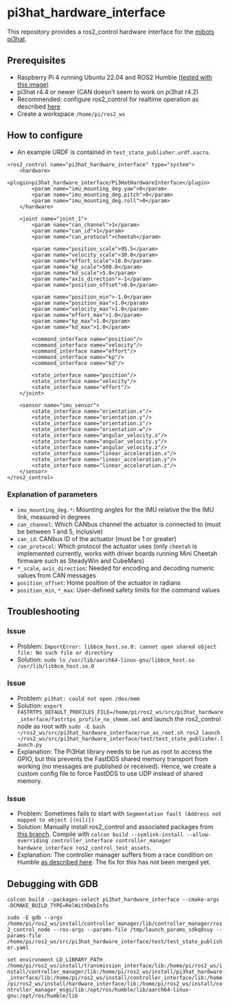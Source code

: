 # pi3hat_hardware_interface

This repository provides a ros2_control hardware interface for the [mjbots pi3hat](https://github.com/mjbots/pi3hat).

## Prerequisites
- Raspberry Pi 4 running Ubuntu 22.04 and ROS2 Humble [(tested with this image)](https://github.com/ros-realtime/ros-realtime-rpi4-image/releases/tag/22.04.1_v5.15.39-rt42-raspi_ros2_humble)
- pi3hat r4.4 or newer (CAN doesn't seem to work on pi3hat r4.2)
- Recommended: configure ros2_control for realtime operation as described [here](https://control.ros.org/master/doc/ros2_control/controller_manager/doc/userdoc.html#determinism)
- Create a workspace `/home/pi/ros2_ws`

## How to configure
- An example URDF is contained in `test_state_publisher.urdf.xacro`.
```
<ros2_control name="pi3hat_hardware_interface" type="system">
    <hardware>
        <plugin>pi3hat_hardware_interface/Pi3HatHardwareInterface</plugin>
        <param name="imu_mounting_deg.yaw">0</param>
        <param name="imu_mounting_deg.pitch">0</param>
        <param name="imu_mounting_deg.roll">0</param>
    </hardware>

    <joint name="joint_1">
        <param name="can_channel">1</param>
        <param name="can_id">1</param>
        <param name="can_protocol">cheetah</param>

        <param name="position_scale">95.5</param>
        <param name="velocity_scale">30.0</param>
        <param name="effort_scale">18.0</param>
        <param name="kp_scale">500.0</param>
        <param name="kd_scale">5.0</param>
        <param name="axis_direction">-1</param>
        <param name="position_offset">0.0</param>

        <param name="position_min">-1.0</param>
        <param name="position_max">1.0</param>
        <param name="velocity_max">1.0</param>
        <param name="effort_max">1.0</param>
        <param name="kp_max">1.0</param>
        <param name="kd_max">1.0</param>

        <command_interface name="position"/>
        <command_interface name="velocity"/>
        <command_interface name="effort"/>
        <command_interface name="kp"/>
        <command_interface name="kd"/>

        <state_interface name="position"/>
        <state_interface name="velocity"/>
        <state_interface name="effort"/>
    </joint>

    <sensor name="imu_sensor">
        <state_interface name="orientation.x"/>
        <state_interface name="orientation.y"/>
        <state_interface name="orientation.z"/>
        <state_interface name="orientation.w"/>
        <state_interface name="angular_velocity.x"/>
        <state_interface name="angular_velocity.y"/>
        <state_interface name="angular_velocity.z"/>
        <state_interface name="linear_acceleration.x"/>
        <state_interface name="linear_acceleration.y"/>
        <state_interface name="linear_acceleration.z"/>
    </sensor>
</ros2_control>
```
### Explanation of parameters
- `imu_mounting_deg.*`: Mounting angles for the IMU relative the the IMU link, measured in degrees
- `can_channel`: Which CANbus channel the actuator is connected to (must be between 1 and 5, inclusive)
- `can_id`: CANbus ID of the actuator (must be 1 or greater)
- `can_protocol`: Which protocol the actuator uses (only `cheetah` is implemented currently, works with driver boards running Mini Cheetah firmware such as SteadyWin and CubeMars)
- `*_scale`, `axis_direction`: Needed for encoding and decoding numeric values from CAN messages
- `position_offset`: Home position of the actuator in radians
- `position_min`, `*_max`: User-defined safety limits for the command values

## Troubleshooting
### Issue
- Problem: `ImportError: libbcm_host.so.0: cannot open shared object file: No such file or directory`
- Solution: `sudo ln /usr/lib/aarch64-linux-gnu/libbcm_host.so /usr/lib/libbcm_host.so.0`

### Issue
- Problem: `pi3hat: could not open /dev/mem`
- Solution: `export FASTRTPS_DEFAULT_PROFILES_FILE=/home/pi/ros2_ws/src/pi3hat_hardware_interface/fastrtps_profile_no_shmem.xml` and launch the ros2_control node as root with `sudo -E bash ~/ros2_ws/src/pi3hat_hardware_interface/run_as_root.sh ros2 launch ~/ros2_ws/src/pi3hat_hardware_interface/test/test_state_publisher.launch.py`
- Explanation: The Pi3Hat library needs to be run as root to access the GPIO, but this prevents the FastDDS shared memory transport from working (no messages are published or received). Hence, we create a custom config file to force FastDDS to use UDP instead of shared memory.

### Issue
- Problem: Sometimes fails to start with `Segmentation fault (Address not mapped to object [(nil)])`
- Solution: Manually install ros2_control and associated packages from [this branch](https://github.com/schornakj/ros2_control/tree/pr-revert-922). Compile with `colcon build --symlink-install --allow-overriding controller_interface controller_manager hardware_interface ros2_control_test_assets`.
- Explanation: The controller manager suffers from a race condition on Humble [as described here](https://github.com/ros-controls/ros2_control/issues/979). The fix for this has not been merged yet.

## Debugging with GDB
```colcon build --packages-select pi3hat_hardware_interface --cmake-args -DCMAKE_BUILD_TYPE=RelWithDebInfo```

```sudo -E gdb --args /home/pi/ros2_ws/install/controller_manager/lib/controller_manager/ros2_control_node --ros-args --params-file /tmp/launch_params_sdkq8suy --params-file /home/pi/ros2_ws/src/pi3hat_hardware_interface/test/test_state_publisher.yaml```

```set environment LD_LIBRARY_PATH /home/pi/ros2_ws/install/transmission_interface/lib:/home/pi/ros2_ws/install/controller_manager/lib:/home/pi/ros2_ws/install/pi3hat_hardware_interface/lib:/home/pi/ros2_ws/install/controller_interface/lib:/home/pi/ros2_ws/install/hardware_interface/lib:/home/pi/ros2_ws/install/controller_manager_msgs/lib:/opt/ros/humble/lib/aarch64-linux-gnu:/opt/ros/humble/lib```